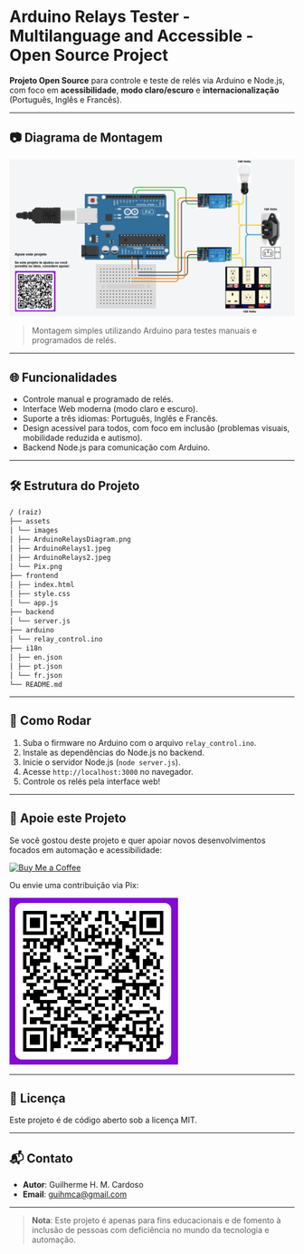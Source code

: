 # Arduino Relays Tester - Multilanguage and Accessible - Open Source Project

**Projeto Open Source** para controle e teste de relés via Arduino e Node.js, com foco em **acessibilidade**, **modo claro/escuro** e **internacionalização** (Português, Inglês e Francês).

---

## 📷 Diagrama de Montagem

![Diagrama de Hardware](assets/images/ArduinoRelaysDiagram.png)

> Montagem simples utilizando Arduino para testes manuais e programados de relés.

---

## 🌐 Funcionalidades

- Controle manual e programado de relés.
- Interface Web moderna (modo claro e escuro).
- Suporte a três idiomas: Português, Inglês e Francês.
- Design acessível para todos, com foco em inclusão (problemas visuais, mobilidade reduzida e autismo).
- Backend Node.js para comunicação com Arduino.

---

## 🛠 Estrutura do Projeto
```
/ (raiz)
├── assets
│ └── images
│ ├── ArduinoRelaysDiagram.png
│ ├── ArduinoRelays1.jpeg
│ ├── ArduinoRelays2.jpeg
│ └── Pix.png
├── frontend
│ ├── index.html
│ ├── style.css
│ └── app.js
├── backend
│ └── server.js
├── arduino
│ └── relay_control.ino
├── i18n
│ ├── en.json
│ ├── pt.json
│ └── fr.json
└── README.md
```

---

## 🚀 Como Rodar

1. Suba o firmware no Arduino com o arquivo `relay_control.ino`.
2. Instale as dependências do Node.js no backend.
3. Inicie o servidor Node.js (`node server.js`).
4. Acesse `http://localhost:3000` no navegador.
5. Controle os relés pela interface web!

---

## 💖 Apoie este Projeto

Se você gostou deste projeto e quer apoiar novos desenvolvimentos focados em automação e acessibilidade:

[![Buy Me a Coffee](https://img.shields.io/badge/Buy%20Me%20a%20Coffee-FFDD00?style=for-the-badge&logo=buy-me-a-coffee&logoColor=black)](https://buymeacoffee.com/SeuUsuario)

Ou envie uma contribuição via Pix:

![Pix](assets/images/Pix.png)

---

## 📜 Licença

Este projeto é de código aberto sob a licença MIT.

---

## 📬 Contato

- **Autor**: Guilherme H. M. Cardoso
- **Email**: guihmca@gmail.com

---

> **Nota**: Este projeto é apenas para fins educacionais e de fomento à inclusão de pessoas com deficiência no mundo da tecnologia e automação.
